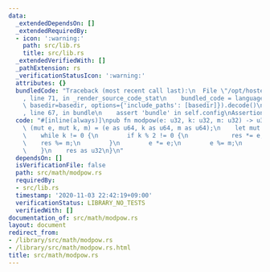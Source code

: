 ```yaml
---
data:
  _extendedDependsOn: []
  _extendedRequiredBy:
  - icon: ':warning:'
    path: src/lib.rs
    title: src/lib.rs
  _extendedVerifiedWith: []
  _pathExtension: rs
  _verificationStatusIcon: ':warning:'
  attributes: {}
  bundledCode: "Traceback (most recent call last):\n  File \"/opt/hostedtoolcache/Python/3.9.0/x64/lib/python3.9/site-packages/onlinejudge_verify/documentation/build.py\"\
    , line 71, in _render_source_code_stat\n    bundled_code = language.bundle(stat.path,\
    \ basedir=basedir, options={'include_paths': [basedir]}).decode()\n  File \"/opt/hostedtoolcache/Python/3.9.0/x64/lib/python3.9/site-packages/onlinejudge_verify/languages/user_defined.py\"\
    , line 67, in bundle\n    assert 'bundle' in self.config\nAssertionError\n"
  code: "#[inline(always)]\npub fn modpow(e: u32, k: u32, m: u32) -> u32 {\n    let\
    \ (mut e, mut k, m) = (e as u64, k as u64, m as u64);\n    let mut res = 1;\n\
    \    while k != 0 {\n        if k % 2 != 0 {\n            res *= e;\n        \
    \    res %= m;\n        }\n        e *= e;\n        e %= m;\n        k /= 2;\n\
    \    }\n    res as u32\n}\n"
  dependsOn: []
  isVerificationFile: false
  path: src/math/modpow.rs
  requiredBy:
  - src/lib.rs
  timestamp: '2020-11-03 22:42:19+09:00'
  verificationStatus: LIBRARY_NO_TESTS
  verifiedWith: []
documentation_of: src/math/modpow.rs
layout: document
redirect_from:
- /library/src/math/modpow.rs
- /library/src/math/modpow.rs.html
title: src/math/modpow.rs
---
```

